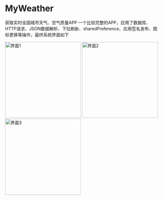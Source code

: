 # MyWeather
获取实时全国城市天气、空气质量APP
一个比较完整的APP，应用了数据库、HTTP请求、JSON数据解析、下拉刷新、sharedPreference、应用签名发布、图标更换等操作，最终系统界面如下

<img src="https://github.com/yhyCloud/MyWeather/blob/master/showInterface/ui_1.jpg" width="250" alt="界面1"/>

<img src="https://github.com/yhyCloud/MyWeather/blob/master/showInterface/ui_2.jpg" width="250" alt="界面2"/>

<img src="https://github.com/yhyCloud/MyWeather/blob/master/showInterface/ui_3.jpg" width="250" alt="界面3"/>
